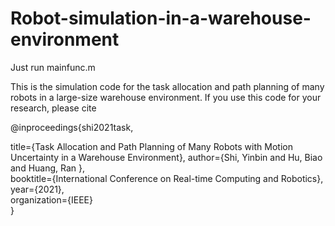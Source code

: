# Robot-simulation-in-a-warehouse-environment

Just run mainfunc.m


This is the simulation code for the task allocation and path planning of many robots in a large-size warehouse environment. If you use this code for your research, please cite

@inproceedings{shi2021task,

title={Task Allocation and Path Planning of Many Robots with Motion Uncertainty in a Warehouse Environment},
author={Shi, Yinbin and Hu, Biao and Huang, Ran },  
booktitle={International Conference on Real-time Computing and Robotics},  
year={2021},  
organization={IEEE}  
}
